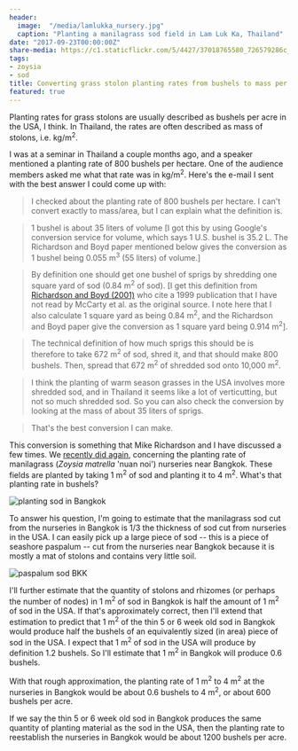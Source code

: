 ```yaml
---
header:
  image:  "/media/lamlukka_nursery.jpg"
  caption: "Planting a manilagrass sod field in Lam Luk Ka, Thailand"
date: "2017-09-23T00:00:00Z"
share-media: https://c1.staticflickr.com/5/4427/37018765580_726579286c_b_d.jpg
tags:
- zoysia
- sod
title: Converting grass stolon planting rates from bushels to mass per area
featured: true
---
```


Planting rates for grass stolons are usually described as bushels per acre in the USA, I think. In Thailand, the rates are often described as mass of stolons, i.e. kg/m<sup>2</sup>.

I was at a seminar in Thailand a couple months ago, and a speaker mentioned a planting rate of 800 bushels per hectare. One of the audience members asked me what that rate was in kg/m<sup>2</sup>. Here's the e-mail I sent with the best answer I could come up with:

> I checked about the planting rate of 800 bushels per hectare. I can't convert exactly to mass/area, but I can explain what the definition is.

> 1 bushel is about 35 liters of volume [I got this by using Google's conversion service for volume, which says 1 U.S. bushel is 35.2 L. The Richardson and Boyd paper mentioned below gives the conversion as 1 bushel being 0.055 m<sup>3</sup> (55 liters) of volume.]

> By definition one should get one bushel of sprigs by shredding one square yard of sod (0.84 m<sup>2</sup> of sod). [I get this definition from [Richardson and Boyd (2001)](http://hortsci.ashspublications.org/content/36/2/377.full.pdf+html) who cite a 1999 publication that I have not read by McCarty et al. as the original source. I note here that I also calculate 1 square yard as being 0.84 m<sup>2</sup>, and the Richardson and Boyd paper give the conversion as 1 square yard being 0.914 m<sup>2</sup>].  

> The technical definition of how much sprigs this should be is therefore to take 672 m<sup>2</sup> of sod, shred it, and that should make 800 bushels. Then, spread that 672 m<sup>2</sup> of shredded sod onto 10,000 m<sup>2</sup>.

> I think the planting of warm season grasses in the USA involves more shredded sod, and in Thailand it seems like a lot of verticutting, but not so much shredded sod. So you can also check the conversion by looking at the mass of about 35 liters of sprigs.

> That's the best conversion I can make. 

This conversion is something that Mike Richardson and I have discussed a few times. We [recently did again](https://twitter.com/ArkansasTurf/status/911776131216486400), concerning the planting rate of manilagrass (*Zoysia matrella* 'nuan noi') nurseries near Bangkok. These fields are planted by taking 1 m<sup>2</sup> of sod and planting it to 4 m<sup>2</sup>. What's that planting rate in bushels?

![planting sod in Bangkok](https://c1.staticflickr.com/5/4427/37018765580_726579286c_b_d.jpg)

To answer his question, I'm going to estimate that the manilagrass sod cut from the nurseries in Bangkok is 1/3 the thickness of sod cut from nurseries in the USA. I can easily pick up a large piece of sod -- this is a piece of seashore paspalum -- cut from the nurseries near Bangkok because it is mostly a mat of stolons and contains very little soil.

![paspalum sod BKK](https://c1.staticflickr.com/5/4398/37247442532_c1fd847fd0_c_d.jpg)

I'll further estimate that the quantity of stolons and rhizomes (or perhaps the number of nodes) in 1 m<sup>2</sup> of sod in Bangkok is half the amount of 1 m<sup>2</sup> of sod in the USA. If that's approximately correct, then I'll extend that estimation to predict that 1 m<sup>2</sup> of the thin 5 or 6 week old sod in Bangkok would produce half the bushels of an equivalently sized (in area) piece of sod in the USA. I expect that 1 m<sup>2</sup> of sod in the USA will produce by definition 1.2 bushels. So I'll estimate that 1 m<sup>2</sup> in Bangkok will produce 0.6 bushels. 

With that rough approximation, the planting rate of 1 m<sup>2</sup> to 4 m<sup>2</sup> at the nurseries in Bangkok would be about 0.6 bushels to 4 m<sup>2</sup>, or about 600 bushels per acre. 

If we say the thin 5 or 6 week old sod in Bangkok produces the same quantity of planting material as the sod in the USA, then the planting rate to reestablish the nurseries in Bangkok would be about 1200 bushels per acre.
